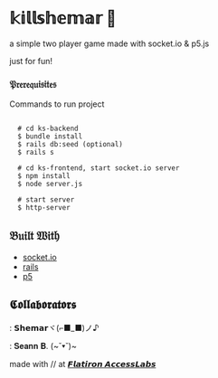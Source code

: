 # 𝕜𝕚𝕝𝕝𝕤𝕙𝕖𝕞𝕒𝕣 🔪

a simple two player game made with socket.io & p5.js 

just for fun!

### 𝔓𝔯𝔢𝔯𝔢𝔮𝔲𝔦𝔰𝔦𝔱𝔢𝔰

Commands to run project

```

  # cd ks-backend
  $ bundle install
  $ rails db:seed (optional)
  $ rails s
  
  # cd ks-frontend, start socket.io server
  $ npm install
  $ node server.js
  
  # start server
  $ http-server

```

## 𝔅𝔲𝔦𝔩𝔱 𝔚𝔦𝔱𝔥

* [socket.io](https://socket.io/)
* [rails](https://rubyonrails.org/)
* [p5](https://p5js.org/)


## 𝕮𝖔𝖑𝖑𝖆𝖇𝖔𝖗𝖆𝖙𝖔𝖗𝖘

: 𝗦𝗵𝗲𝗺𝗮𝗿ヾ(⌐■_■)ノ♪


: 𝐒𝐞𝐚𝐧𝐧 𝐁. (~˘▾˘)~

made with // at [𝙁𝙡𝙖𝙩𝙞𝙧𝙤𝙣 𝘼𝙘𝙘𝙚𝙨𝙨𝙇𝙖𝙗𝙨](https://accesslabs.org/)
